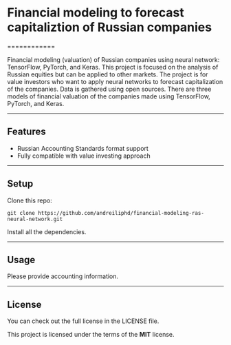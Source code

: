 # Financial modeling to forecast capitaliztion of Russian companies
============

Financial modeling (valuation) of Russian companies using neural network: TensorFlow, PyTorch, and Keras. This project is focused on the analysis of Russian equities but can be applied to other markets. The project is for value investors who want to apply neural networks to forecast capitalization of the companies. Data is gathered using open sources. There are three models of financial valuation of the companies made using TensorFlow, PyTorch, and Keras.

---

## Features
- Russian Accounting Standards format support
- Fully compatible with value investing approach

---

## Setup
Clone this repo:
```
git clone https://github.com/andreiliphd/financial-modeling-ras-neural-network.git
```
Install all the dependencies.

---


## Usage

Please provide accounting information.

---

## License
You can check out the full license in the LICENSE file.

This project is licensed under the terms of the **MIT** license.
